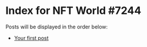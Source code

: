 # Index for NFT World #7244
Posts will be displayed in the order below:

- [Your first post](./001-first.md)

